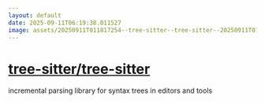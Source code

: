 ```yaml
---
layout: default
date: 2025-09-11T06:19:38.011527
image: assets/20250911T011817254--tree-sitter--tree-sitter--20250911T012503507--cropped.png
---
```


# [tree-sitter/tree-sitter](https://github.com/tree-sitter/tree-sitter)

incremental parsing library for syntax trees in editors and tools
